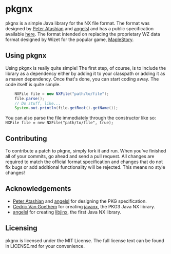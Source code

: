 # pkgnx #
pkgnx is a simple Java library for the NX file format. The format was designed by [Peter Atashian](http://github.com/retep998) and [angelsl](https://github.com/angelsl) and has a public specification available [here](http://nxformat.github.io/). The format intended on replacing the proprietary WZ data format designed by Wizet for the popular game, [MapleStory](http://www.maplestory.com).

## Using pkgnx ##
Using pkgnx is really quite simple! The first step, of course, is to include the library as a dependency either by adding it to your classpath or adding it as a maven dependency. Once that's done, you can start coding away. The code itself is quite simple.

```java
    NXFile file = new NXFile("path/to/file");
    file.parse();
    // Do stuff, like...
    System.out.println(file.getRoot().getName());
```
    
You can also parse the file immediately through the constructor like so: `NXFile file = new NXFile("path/to/file", true);`

## Contributing ##
To contribute a patch to pkgnx, simply fork it and run. When you've finished all of your commits, go ahead and send a pull request. All changes are required to match the official format specification and changes that do not fix bugs or add additional functionality will be rejected. This means no style changes!

## Acknowledgements ##
* [Peter Atashian](http://github.com/retep998) and [angelsl](https://github.com/angelsl) for designing the PKG specification.
* [Cedric Van Goethem](https://github.com/Zepheus) for creating [javanx](https://github.com/Zepheus/javanx), the PKG3 Java NX library.
* [angelsl](https://github.com/angelsl) for creating [libjinx](https://github.com/angelsl/ms-libjinx), the first Java NX library.

## Licensing ##
pkgnx is licensed under the MIT License. The full license text can be found in LICENSE.md for your convenience.
